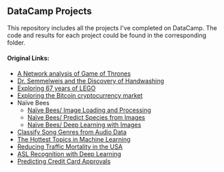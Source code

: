 ## DataCamp Projects
This repository includes all the projects I've completed on DataCamp.
The code and results for each project could be found in the corresponding folder.

#### Original Links:
- [A Network analysis of Game of Thrones](https://www.datacamp.com/projects/76)
- [Dr. Semmelweis and the Discovery of Handwashing](https://www.datacamp.com/projects/20)
- [Exploring 67 years of LEGO](https://www.datacamp.com/projects/10)
- [Exploring the Bitcoin cryptocurrency market](https://www.datacamp.com/projects/82)
- Naïve Bees
  - [Naïve Bees/ Image Loading and Processing](https://www.datacamp.com/projects/374)
  - [Naïve Bees/ Predict Species from Images](https://www.datacamp.com/projects/412)
  - [Naïve Bees/ Deep Learning with Images](https://www.datacamp.com/projects/555)
- [Classify Song Genres from Audio Data](https://www.datacamp.com/projects/449)
- [The Hottest Topics in Machine Learning](https://www.datacamp.com/projects/158)
- [Reducing Traffic Mortality in the USA](https://www.datacamp.com/projects/462)
- [ASL Recognition with Deep Learning](https://www.datacamp.com/projects/509)
- [Predicting Credit Card Approvals](https://www.datacamp.com/projects/558)
